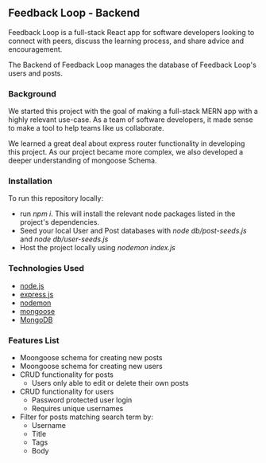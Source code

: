 ## Feedback Loop - Backend
Feedback Loop is a full-stack React app for software developers looking to connect with peers, discuss the learning process, and share advice and encouragement.

The Backend of Feedback Loop manages the database of Feedback Loop's users and posts.

### Background
We started this project with the goal of making a full-stack MERN app with a highly relevant use-case. As a team of software developers, it made sense to make a tool to help teams like us collaborate.

We learned a great deal about express router functionality in developing this project. As our project became more complex, we also developed a deeper understanding of mongoose Schema.

### Installation
To run this repository locally:
+ run *npm i*. This will install the relevant node packages listed in the project's dependencies.
+ Seed your local User and Post databases with *node db/post-seeds.js* and *node db/user-seeds.js*
+ Host the project locally using *nodemon index.js*

### Technologies Used
+ [node.js](https://nodejs.org/en/)
+ [express js](https://expressjs.com/)
+ [nodemon](https://nodemon.io/)
+ [mongoose](https://mongoosejs.com/docs/)
+ [MongoDB](https://www.mongodb.com/)

### Features List
+ Moongoose schema for creating new posts
+ Moongoose schema for creating new users
+ CRUD functionality for posts
    + Users only able to edit or delete their own posts
+ CRUD functionality for users
    + Password protected user login
    + Requires unique usernames
+ Filter for posts matching search term by:
    + Username
    + Title
    + Tags
    + Body
